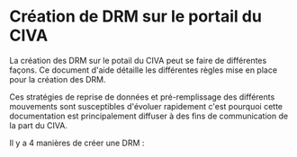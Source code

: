 # Création de DRM sur le portail du CIVA

La création des DRM sur le potail du CIVA peut se faire de différentes façons.
Ce document d'aide détaille les différentes règles mise en place pour la création des DRM.

Ces stratégies de reprise de données et pré-remplissage des différents mouvements sont susceptibles d'évoluer rapidement c'est pourquoi cette documentation est principalement diffuser à des fins de communication de la part du CIVA.  

Il y a 4 manières de créer une DRM :
